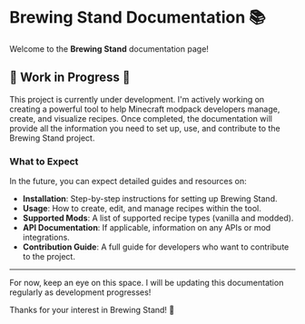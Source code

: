 # Brewing Stand Documentation 📚

Welcome to the **Brewing Stand** documentation page!

## 🚧 Work in Progress 🚧

This project is currently under development. I'm actively working on creating a powerful tool to help Minecraft modpack developers manage, create, and visualize recipes. Once completed, the documentation will provide all the information you need to set up, use, and contribute to the Brewing Stand project.

### What to Expect

In the future, you can expect detailed guides and resources on:
- **Installation**: Step-by-step instructions for setting up Brewing Stand.
- **Usage**: How to create, edit, and manage recipes within the tool.
- **Supported Mods**: A list of supported recipe types (vanilla and modded).
- **API Documentation**: If applicable, information on any APIs or mod integrations.
- **Contribution Guide**: A full guide for developers who want to contribute to the project.
---

For now, keep an eye on this space. I will be updating this documentation regularly as development progresses!

Thanks for your interest in Brewing Stand! 🚀
